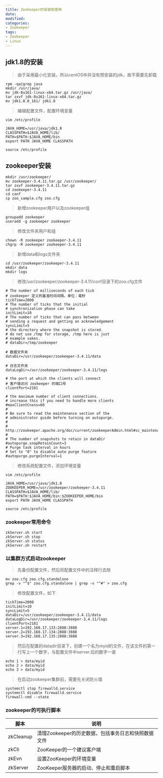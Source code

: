 ```yaml
---
title: Zookeeper的安装和使用
date:
modified:
categories:
- Zookeeper
tags:
- Zookeeper
- Linux
---
```


## jdk1.8的安装
> 由于采用最小化安装，所以centOS中并没有预安装的jdk，故不需要先卸载

```
rpm -qa|grep java
mkdir /usr/java/
mv jdk-8u161-linux-x64.tar.gz /usr/java/
tar zxvf jdk-8u161-linux-x64.tar.gz
mv jdk1.8.0_161/ jdk1.8
```

> 编辑配置文件，配置环境变量

```
vim /etc/profile

JAVA_HOME=/usr/java/jdk1.8
CLASSPATH=$JAVA_HOME/lib/
PATH=$PATH:$JAVA_HOME/bin
export PATH JAVA_HOME CLASSPATH

source /etc/profile
```

## zookeeper安装

```
mkdir /usr/zookeeper/
mv zookeeper-3.4.11.tar.gz /usr/zookeeper/
tar zxvf zookeeper-3.4.11.tar.gz
cd zookeeper-3.4.11
cd conf
cp zoo_sample.cfg zoo.cfg
```

> 新增zookeeper用户以及zookeeper组

```
groupadd zookeeper
useradd -g zookeeper zookeeper
```

> 修改文件夹用户和组

```
chown -R zookeeper zookeeper-3.4.11
chgrp -R zookeeper zookeeper-3.4.11
```

> 新增data和logs文件夹

```
cd /usr/zookeeper/zookeeper-3.4.11
mkdir data
mkdir logs
```

> 修改/usr/zookeeper/zookeeper-3.4.11/conf目录下的zoo.cfg文件

```
# The number of milliseconds of each tick
# zookeeper 定义的基准时间间隔，单位：毫秒
tickTime=2000
# The number of ticks that the initial
# synchronization phase can take
initLimit=10
# The number of ticks that can pass between
# sending a request and getting an acknowledgement
syncLimit=5
# the directory where the snapshot is stored.
# do not use /tmp for storage, /tmp here is just
# example sakes.
# dataDir=/tmp/zookeeper
 
# 数据文件夹
dataDir=/usr/zookeeper/zookeeper-3.4.11/data
 
# 日志文件夹
dataLogDir=/usr/zookeeper/zookeeper-3.4.11/logs
 
# the port at which the clients will connect
# 客户端访问 zookeeper 的端口号
clientPort=2181
 
# the maximum number of client connections.
# increase this if you need to handle more clients
#maxClientCnxns=60
#
# Be sure to read the maintenance section of the
# administrator guide before turning on autopurge.
#
# http://zookeeper.apache.org/doc/current/zookeeperAdmin.html#sc_maintenance
#
# The number of snapshots to retain in dataDir
#autopurge.snapRetainCount=3
# Purge task interval in hours
# Set to "0" to disable auto purge feature
#autopurge.purgeInterval=1
```

> 修改系统配置文件，添加环境变量

```
vim /etc/profile

JAVA_HOME=/usr/java/jdk1.8
ZOOKEEPER_HOME=/usr/zookeeper/zookeeper-3.4.11
CLASSPATH=$JAVA_HOME/lib/
PATH=$PATH:$JAVA_HOME/bin:$ZOOKEEPER_HOME/bin
export PATH JAVA_HOME CLASSPATH

source /etc/profile
```

### zookeeper常用命令

```
zkServer.sh start
zkServer.sh stop
zkServer.sh status
zkServer.sh restart
```

### 以集群方式启动zookeeper

> 先备份配置文件，然后将配置文件中的注释行去除

```
mv zoo.cfg zoo.cfg.standalone
grep -v "^$" zoo.cfg.standalone | grep -v "^#" > zoo.cfg
```

> 修改配置文件，如下

```
tickTime=2000
initLimit=10
syncLimit=5
dataDir=/usr/zookeeper/zookeeper-3.4.11/data
dataLogDir=/usr/zookeeper/zookeeper-3.4.11/logs
clientPort=2181
server.1=192.168.17.133:2888:3888
server.2=192.168.17.134:2888:3888
server.3=192.168.17.135:2888:3888
```

> 然后在配置的datadir目录下，创建一个名为myid的文件，在该文件的第一行写上一个数字，与配置文件中server.后的数字一直

```
echo 1 > data/myid
echo 2 > data/myid
echo 3 > data/myid
```

> 在启动zookeeper集群前，需要先关闭防火墙

```
systemctl stop firewalld.service
systemctl disable firewalld.service
firewall-cmd --state
```

### zookeeper的可执行脚本

脚本 | 说明
---|---
zkCleanup | 清理Zookeeper的历史数据，包括事务日志和快照数据文件
zkCli | ZooKeeper的一个建议客户端
zkEvn | 设置ZooKeeper的环境变量
zkServer | ZooKeeper服务器的启动、停止和重启脚本
